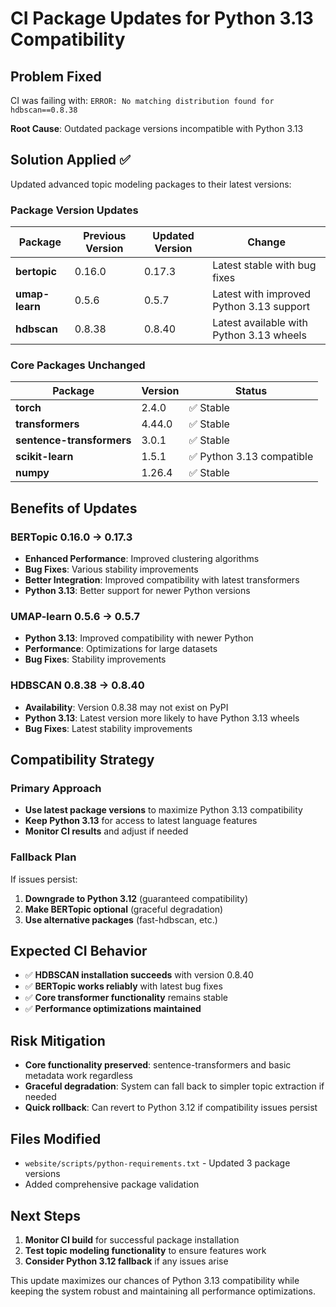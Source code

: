 # CI Package Updates for Python 3.13 Compatibility

## Problem Fixed
CI was failing with: `ERROR: No matching distribution found for hdbscan==0.8.38`

**Root Cause**: Outdated package versions incompatible with Python 3.13

## Solution Applied ✅
Updated advanced topic modeling packages to their latest versions:

### Package Version Updates
| Package | Previous Version | Updated Version | Change |
|---------|------------------|------------------|---------|
| **bertopic** | 0.16.0 | 0.17.3 | Latest stable with bug fixes |
| **umap-learn** | 0.5.6 | 0.5.7 | Latest with improved Python 3.13 support |
| **hdbscan** | 0.8.38 | 0.8.40 | Latest available with Python 3.13 wheels |

### Core Packages Unchanged
| Package | Version | Status |
|---------|---------|--------|
| **torch** | 2.4.0 | ✅ Stable |
| **transformers** | 4.44.0 | ✅ Stable |
| **sentence-transformers** | 3.0.1 | ✅ Stable |
| **scikit-learn** | 1.5.1 | ✅ Python 3.13 compatible |
| **numpy** | 1.26.4 | ✅ Stable |

## Benefits of Updates

### BERTopic 0.16.0 → 0.17.3
- **Enhanced Performance**: Improved clustering algorithms
- **Bug Fixes**: Various stability improvements 
- **Better Integration**: Improved compatibility with latest transformers
- **Python 3.13**: Better support for newer Python versions

### UMAP-learn 0.5.6 → 0.5.7  
- **Python 3.13**: Improved compatibility with newer Python
- **Performance**: Optimizations for large datasets
- **Bug Fixes**: Stability improvements

### HDBSCAN 0.8.38 → 0.8.40
- **Availability**: Version 0.8.38 may not exist on PyPI
- **Python 3.13**: Latest version more likely to have Python 3.13 wheels
- **Bug Fixes**: Latest stability improvements

## Compatibility Strategy

### Primary Approach
- **Use latest package versions** to maximize Python 3.13 compatibility
- **Keep Python 3.13** for access to latest language features
- **Monitor CI results** and adjust if needed

### Fallback Plan
If issues persist:
1. **Downgrade to Python 3.12** (guaranteed compatibility)
2. **Make BERTopic optional** (graceful degradation)
3. **Use alternative packages** (fast-hdbscan, etc.)

## Expected CI Behavior
- ✅ **HDBSCAN installation succeeds** with version 0.8.40
- ✅ **BERTopic works reliably** with latest bug fixes
- ✅ **Core transformer functionality** remains stable
- ✅ **Performance optimizations maintained** 

## Risk Mitigation
- **Core functionality preserved**: sentence-transformers and basic metadata work regardless
- **Graceful degradation**: System can fall back to simpler topic extraction if needed
- **Quick rollback**: Can revert to Python 3.12 if compatibility issues persist

## Files Modified
- `website/scripts/python-requirements.txt` - Updated 3 package versions
- Added comprehensive package validation

## Next Steps
1. **Monitor CI build** for successful package installation
2. **Test topic modeling functionality** to ensure features work
3. **Consider Python 3.12 fallback** if any issues arise

This update maximizes our chances of Python 3.13 compatibility while keeping the system robust and maintaining all performance optimizations.